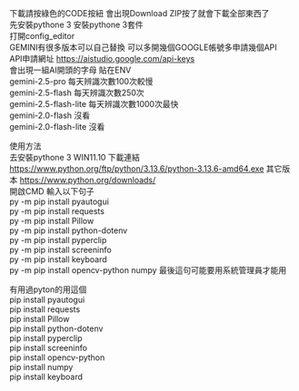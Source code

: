 下載請按綠色的CODE按紐 會出現Download ZIP按了就會下載全部東西了  
先安裝pythone 3  安裝pythone 3套件  
打開config_editor  
GEMINI有很多版本可以自己替換    可以多開幾個GOOGLE帳號多申請幾個API  
API申請網址  https://aistudio.google.com/api-keys  
會出現一組AI開頭的字母 貼在ENV  
gemini-2.5-pro          每天辨識次數100次較慢    
gemini-2.5-flash        每天辨識次數250次  
gemini-2.5-flash-lite   每天辨識次數1000次最快  
gemini-2.0-flash        沒看  
gemini-2.0-flash-lite   沒看  
    
    
使用方法          
去安裝pythone 3 WIN11.10 下載連結 https://www.python.org/ftp/python/3.13.6/python-3.13.6-amd64.exe 其它版本 https://www.python.org/downloads/  
開啟CMD 輸入以下句子  
py -m pip install pyautogui  
py -m pip install requests  
py -m pip install Pillow  
py -m pip install python-dotenv  
py -m pip install pyperclip  
py -m pip install screeninfo  
py -m pip install keyboard  
py -m pip install opencv-python numpy  最後這句可能要用系統管理員才能用
  
有用過pyton的用這個  
pip install pyautogui  
pip install requests  
pip install Pillow  
pip install python-dotenv  
pip install pyperclip  
pip install screeninfo  
pip install opencv-python  
pip install numpy  
pip install keyboard 
